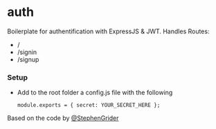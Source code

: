 # auth

Boilerplate for authentification with ExpressJS & JWT.
Handles Routes:
- /
- /signin
- /signup

### Setup

- Add to the root folder a config.js file with the following

	`module.exports = {
		secret: YOUR_SECRET_HERE
	};`

Based on the code by [@StephenGrider](https://github.com/StephenGrider)

